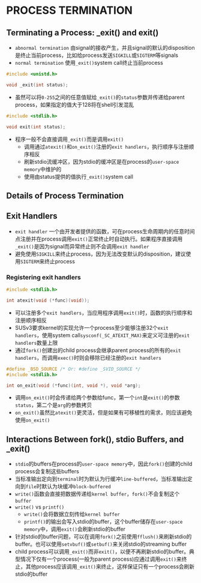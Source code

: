 # PROCESS TERMINATION

## Terminating a Process: _exit() and exit()
- `abnormal termination` 由signal的接收产生，并且signal的默认的disposition是终止当前process，比如给process发送`SIGKILL`或`SIGTERM`等signals
- `normal termination` 使用`_exit()`system call终止当前process

```c
#include <unistd.h>

void _exit(int status);
```
- 虽然可以将`0-255`之间的任意值赋给`_exit()`的`status`参数并传递给parent process，如果指定的值大于128将在shell引发混乱

```c
#include <stdlib.h>

void exit(int status);
```
- 程序一般不会直接调用`_exit()`而是调用`exit()`
  - 调用通过`atexit()`和`on_exit()`注册的`exit handlers`，执行顺序与注册顺序相反
  - 刷新stdio流缓冲区，因为stdio的缓冲区是在process的`user-space memory`中维护的
  - 使用由status提供的值执行`_exit()`system call

## Details of Process Termination

## Exit Handlers
- `exit handler` 一个由开发者提供的函数，可在process生命周期内的任意时间点注册并在process调用`exit()`正常终止时自动执行。如果程序直接调用`_exit()`是因为signal而异常终止则不会调用`exit handler`
- 避免使用`SIGKILL`来终止process，因为无法改变默认的disposition，建议使用`SIGTERM`来终止process

### Registering exit handlers
```c
#include <stdlib.h>

int atexit(void (*func)(void));
```
- 可以注册多个`exit handlers`，当应用程序调用`exit()`时，函数的执行顺序和注册顺序相反
- SUSv3要求kernel的实现允许一个process至少能够注册32个`exit handlers`，使用system call`sysconf(_SC_ATEXIT_MAX)`来定义可注册的`exit handlers`数量上限
- 通过`fork()`创建出的child process会继承parent process的所有的`exit handlers`，而调用`exec()`时则会移除已经注册的`exit handlers`

```c
#define _BSD_SOURCE /* Or: #define _SVID_SOURCE */
#include <stdlib.h>

int on_exit(void (*func)(int, void *), void *arg);
```
- 调用`on_exit()`时会传递给两个参数给func，第一个`int`是`exit()`的参数`status`，第二个是`arg`的参数拷贝
- `on_exit()`虽然比`atexit()`更灵活，但是如果有可移植性的需求，则应该避免使用`on_exit()`

## Interactions Between fork(), stdio Buffers, and _exit()
- `stdio`的buffers在process的`user-space memory`中，因此`fork()`创建的child process会复制这些buffers
- 当标准输出定向到`terminal`时为默认为行缓冲`line-buffered`，当标准输出定向到`file`时默认为块缓冲`block-buffered`
- `write()`函数会直接把数据传递给`kernel buffer`，`fork()`不会复制这个`buffer`
- `write()` vs `printf()`
  - `write()`会将数据立刻传给`kernel buffer`
  - `printf()`的输出会写入stdio的buffer，这个buffer储存在`user-space memory`中，调用`exit()`会刷新stdio的buffer
- 针对stdio的buffer问题，可以在调用`fork()`之前使用`fflush()`来刷新stdio的buffer。也可以使用`setvbuf()`或`setbuf()`来关闭stdio的streaming buffer
- child process可以调用`_exit()`而非`exit()`，以便不再刷新stdio的buffer。典型情况下仅有一个process(一般为parent process)应通过调用`exit()`来终止，其他process应该调用`_exit()`来终止，这样保证只有一个process会刷新stdio的buffer

